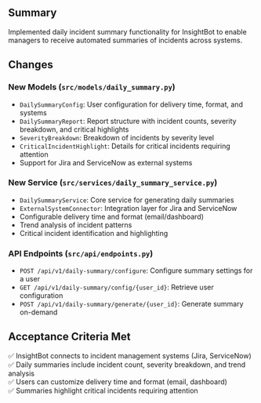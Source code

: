 ## Summary

Implemented daily incident summary functionality for InsightBot to enable managers to receive automated summaries of incidents across systems.

## Changes

### New Models (`src/models/daily_summary.py`)
- `DailySummaryConfig`: User configuration for delivery time, format, and systems
- `DailySummaryReport`: Report structure with incident counts, severity breakdown, and critical highlights
- `SeverityBreakdown`: Breakdown of incidents by severity level
- `CriticalIncidentHighlight`: Details for critical incidents requiring attention
- Support for Jira and ServiceNow as external systems

### New Service (`src/services/daily_summary_service.py`)
- `DailySummaryService`: Core service for generating daily summaries
- `ExternalSystemConnector`: Integration layer for Jira and ServiceNow
- Configurable delivery time and format (email/dashboard)
- Trend analysis of incident patterns
- Critical incident identification and highlighting

### API Endpoints (`src/api/endpoints.py`)
- `POST /api/v1/daily-summary/configure`: Configure summary settings for a user
- `GET /api/v1/daily-summary/config/{user_id}`: Retrieve user configuration
- `POST /api/v1/daily-summary/generate/{user_id}`: Generate summary on-demand

## Acceptance Criteria Met

✅ InsightBot connects to incident management systems (Jira, ServiceNow)  
✅ Daily summaries include incident count, severity breakdown, and trend analysis  
✅ Users can customize delivery time and format (email, dashboard)  
✅ Summaries highlight critical incidents requiring attention
